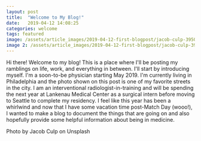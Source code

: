 ```yaml
--- 
layout: post
title:  "Welcome to My Blog!"
date:   2019-04-12 14:08:25
categories: welcome
tags: featured
image: /assets/article_images/2019-04-12-first-blogpost/jacob-culp-395062-unsplash.jpg
image 2: /assets/article_images/2019-04-12-first-blogpost/jacob-culp-395062-unsplash_mobile.jpg
---
```


Hi there! Welcome to my blog! This is a place where I'll be posting my ramblings on life, work, and everything in between. I'll start by introducing myself. I'm a soon-to-be physician starting May 2019. I'm currently living in Philadelphia and the photo shown on this post is one of my favorite streets in the city. I am an interventional radiologist-in-training and will be spending the next year at Lankenau Medical Center as a surgical intern before moving to Seattle to complete my residency. I feel like this year has been a whirlwind and now that I have some vacation time post-Match Day (wooo!), I wanted to make a blog to document the things that are going on and also hopefully provide some helpful information about being in medicine. 

Photo by Jacob Culp on Unsplash